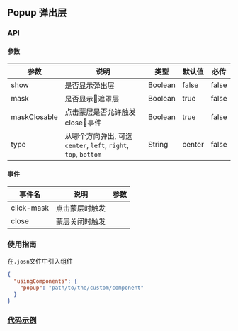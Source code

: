 ## Popup 弹出层
### API
#### 参数
| 参数       | 说明      | 类型       | 默认值       | 必传      |
|-----------|-----------|-----------|-------------|-------------|
| show | 是否显示弹出层 | Boolean | false | false |
| mask | 是否显示遮罩层 | Boolean | true | false |
| maskClosable | 点击蒙层是否允许触发close事件 | Boolean | true | false |
| type | 从哪个方向弹出, 可选`center`, `left`, `right`, `top`, `bottom` | String | center | false |

#### 事件
| 事件名       | 说明      | 参数       |
|-----------|-----------|-----------|
| click-mask | 点击蒙层时触发 | |
| close | 蒙层关闭时触发 | |

### 使用指南
在`.josn`文件中引入组件
```json
{
  "usingComponents": {
    "popup": "path/to/the/custom/component"
  }
}
```
### [代码示例](https://github.com/wya-team/wya-mc/blob/master/example/pages/popup/popup.wxml)


